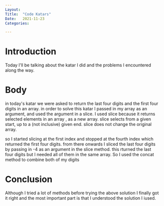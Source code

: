 ```yaml
---
Layout:
Title:	"Code Katars"
Date:	2021-11-23
Categories:

---
```


# Introduction
Today I'll be talking about the katar I did and the problems
I encountered along the way.

# Body
in today's katar we were asked to return the last four digits and
the first four digits in an array.
in order to solve this katar I passed in my array as an argument, and used the argument
in a slice.
I used slice because it returns selected elements in an array , as a new array.
slice selects from a given start, up to a (not inclusive) given end.
slice does not change the original array.

so I started slicing at the first index and stopped at the fourth index which returned the
first four digits.
from there onwards I sliced the last four digits by passing in -4 as an argument in the slice method.
this rturned the last four digits but I needed all of them in the same array.
So I used the concat method to combine both of my digits

# Conclusion

Although I tried a lot of methods before trying the above solution I finally got it right
and the most important part is that I understood the solution I iused.